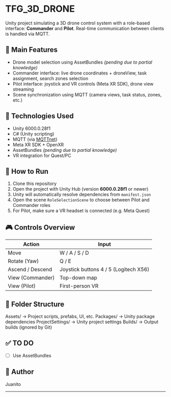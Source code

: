 # TFG_3D_DRONE

Unity project simulating a 3D drone control system with a role-based interface: **Commander** and **Pilot**. Real-time communication between clients is handled via MQTT.

## 🚀 Main Features

- Drone model selection using AssetBundles *(pending due to partial knowledge)*
- Commander interface: live drone coordinates + droneView, task assignment, search zones selection
- Pilot interface: joystick and VR controls (Meta XR SDK), drone view streaming
- Scene synchronization using MQTT (camera views, task status, zones, etc.)

## 🧱 Technologies Used

- Unity 6000.0.28f1
- C# (Unity scripting)
- MQTT (via [MQTTnet](https://github.com/dotnet/MQTTnet))
- Meta XR SDK + OpenXR
- AssetBundles *(pending due to partial knowledge)*
- VR integration for Quest/PC

## 🔧 How to Run

1. Clone this repository
2. Open the project with Unity Hub (version **6000.0.28f1** or newer)
3. Unity will automatically resolve dependencies from `manifest.json`
4. Open the scene `RoleSelectionScene` to choose between Pilot and Commander roles
5. For Pilot, make sure a VR headset is connected (e.g. Meta Quest)

## 🎮 Controls Overview

| Action             | Input                                 |
|--------------------|----------------------------------------|
| Move               | W / A / S / D                         |
| Rotate (Yaw)       | Q / E                                 |
| Ascend / Descend   | Joystick buttons 4 / 5 (Logitech X56) |
| View (Commander)   | Top-down map                          |
| View (Pilot)       | First-person VR                       |

## 📁 Folder Structure

Assets/               → Project scripts, prefabs, UI, etc.
Packages/             → Unity package dependencies
ProjectSettings/      → Unity project settings
Builds/               → Output builds (ignored by Git)

## ✅ TO DO

- [ ] Use AssetBundles

## 👤 Author

Juanito

---
